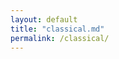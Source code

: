 ```yaml
---
layout: default
title: "classical.md"
permalink: /classical/
---
```


<audio id="bg-music" loop>
  <source src="/assets/music/Piano Concerto No. 21 in C Major.mp3" type="audio/mpeg">
</audio>

<script>
  window.addEventListener('load', function () {
    const audio = document.getElementById('bg-music');
    audio.play().catch(error => {
      console.log('Autoplay was prevented:', error);
    });
  });
</script>
